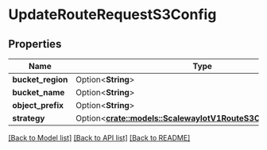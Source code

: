# UpdateRouteRequestS3Config

## Properties

Name | Type | Description | Notes
------------ | ------------- | ------------- | -------------
**bucket_region** | Option<**String**> |  | [optional]
**bucket_name** | Option<**String**> |  | [optional]
**object_prefix** | Option<**String**> |  | [optional]
**strategy** | Option<[**crate::models::ScalewayIotV1RouteS3ConfigS3Strategy**](scaleway.iot.v1.Route.S3Config.S3Strategy.md)> |  | [optional]

[[Back to Model list]](../README.md#documentation-for-models) [[Back to API list]](../README.md#documentation-for-api-endpoints) [[Back to README]](../README.md)


